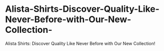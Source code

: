# Alista-Shirts-Discover-Quality-Like-Never-Before-with-Our-New-Collection-
Alista Shirts: Discover Quality Like Never Before with Our New Collection!
